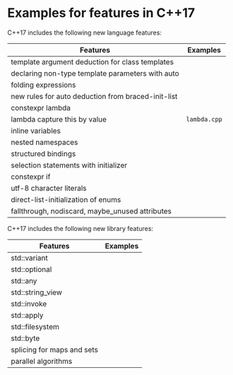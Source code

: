 # Examples for features in C++17

C++17 includes the following new language features:

| Features       | Examples |
| -------------- | ---- |
| template argument deduction for class templates |     |
| declaring non-type template parameters with auto |     |
| folding expressions |     |
| new rules for auto deduction from braced-init-list |     |
| constexpr lambda |     |
| lambda capture this by value | `lambda.cpp` |
| inline variables |     |
| nested namespaces |     |
| structured bindings |     |
| selection statements with initializer |     |
| constexpr if |     |
| utf-8 character literals |     |
| direct-list-initialization of enums |     |
| fallthrough, nodiscard, maybe_unused attributes |     |

C++17 includes the following new library features:

| Features       | Examples |
| -------------- | ---- |
| std::variant |     |
| std::optional |     |
| std::any |     |
| std::string_view |     |
| std::invoke |     |
| std::apply |     |
| std::filesystem |     |
| std::byte |     |
| splicing for maps and sets |     |
| parallel algorithms |     |

